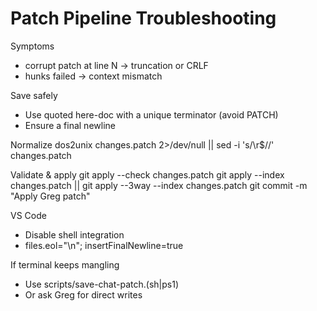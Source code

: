 # Patch Pipeline Troubleshooting

Symptoms
- corrupt patch at line N → truncation or CRLF
- hunks failed → context mismatch

Save safely
- Use quoted here-doc with a unique terminator (avoid PATCH)
- Ensure a final newline

Normalize
    dos2unix changes.patch 2>/dev/null || sed -i 's/\r$//' changes.patch

Validate & apply
    git apply --check changes.patch
    git apply --index changes.patch || git apply --3way --index changes.patch
    git commit -m "Apply Greg patch"

VS Code
- Disable shell integration
- files.eol="\n"; insertFinalNewline=true

If terminal keeps mangling
- Use scripts/save-chat-patch.(sh|ps1)
- Or ask Greg for direct writes
